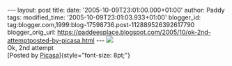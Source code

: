 \-\-- layout: post title: date: \'2005-10-09T23:01:00.000+01:00\'
author: Paddy tags: modified\_time: \'2005-10-09T23:01:03.933+01:00\'
blogger\_id: tag:blogger.com,1999:blog-17598736.post-112889526392617790
blogger\_orig\_url:
https://paddeesplace.blogspot.com/2005/10/ok-2nd-attemptposted-by-picasa.html
\-\--
[![](https://photos1.blogger.com/img/144/8245/320/Miaow026.jpg)](https://photos1.blogger.com/img/144/8245/640/Miaow026.jpg)\
Ok, 2nd attempt\
[Posted by
[Picasa](https://picasa.google.com/blogger/)]{style="font-size: 8pt;"}
